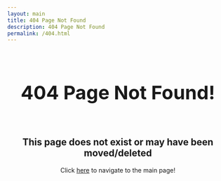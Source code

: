 ```yaml
---
layout: main
title: 404 Page Not Found
description: 404 Page Not Found
permalink: /404.html
---
```


<h1 style='text-align: center; font-size: 43px; margin-top: 17%;'>
	404 Page Not Found!
</h1><br>

<h2 style='text-align: center;'>This page does not exist or may have been moved/deleted</h2>

<p style="text-align: center;">
	Click <a href='/index.html'>here</a> to navigate to the main page!
</p>